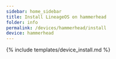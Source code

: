 ```yaml
---
sidebar: home_sidebar
title: Install LineageOS on hammerhead
folder: info
permalink: /devices/hammerhead/install
device: hammerhead
---
```

{% include templates/device_install.md %}
